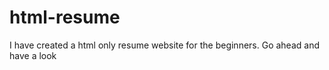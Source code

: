 # html-resume
I have created a html only resume website for the beginners. Go ahead and have a look
